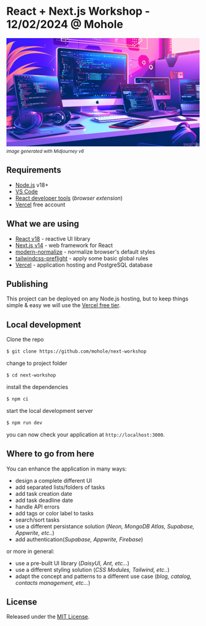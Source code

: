 # React + Next.js Workshop - 12/02/2024 @ Mohole

![workshop poster](docs/img/cover.webp)
<small>_image generated with Midjourney v6_</small>

## Requirements

- [Node.js](https://nodejs.org/) v18+
- [VS Code](https://code.visualstudio.com/)
- [React developer tools](https://chrome.google.com/webstore/detail/react-developer-tools/fmkadmapgofadopljbjfkapdkoienihi) (_browser extension_)
- [Vercel](https://vercel.com/) free account

## What we are using

- [React v18](https://react.dev/) - reactive UI library
- [Next.js v14](https://nextjs.org/) - web framework for React
- [modern-normalize](https://github.com/sindresorhus/modern-normalize) - normalize browser's default styles
- [tailwindcss-preflight](https://github.com/grievouz/tailwindcss-preflight) - apply some basic global rules
- [Vercel](https://vercel.com/) - application hosting and PostgreSQL database

<!-- ## Table of Contents

- icebreaking
- intro + high level concepts
- setup the project
- creating the first page
- _-- lunch break --_
- preparing more components
- pagination
- publish the project
- [*optional*] live example integrating WordPress
- Q&A
- closing -->

## Publishing

This project can be deployed on any Node.js hosting, but to keep things simple & easy we will use the [Vercel free tier](https://vercel.com/pricing).

## Local development

Clone the repo

```bash
$ git clone https://github.com/mohole/next-workshop
```

change to project folder

```bash
$ cd next-workshop
```

install the dependencies

```bash
$ npm ci
```

start the local development server

```bash
$ npm run dev
```

you can now check your application at `http://localhost:3000`.

## Where to go from here

You can enhance the application in many ways:

- design a complete different UI
- add separated lists/folders of tasks
- add task creation date
- add task deadline date
- handle API errors
- add tags or color label to tasks
- search/sort tasks
- use a different persistance solution (_Neon, MongoDB Atlas, Supabase, Appwrite, etc.._)
- add authentication(_Supabase, Appwrite, Firebase_)

or more in general:

- use a pre-built UI library (_DaisyUI, Ant, etc..._)
- use a different styling solution (_CSS Modules, Tailwind, etc.._)
- adapt the concept and patterns to a different use case (_blog, catalog, contacts management, etc..._)

## License

Released under the [MIT License](LICENSE).
